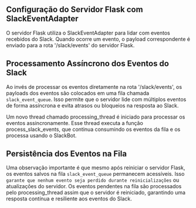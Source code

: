## Configuração do Servidor Flask com SlackEventAdapter

O servidor Flask utiliza o SlackEventAdapter para lidar com eventos recebidos do Slack. Quando ocorre um evento, o payload correspondente é enviado para a rota '/slack/events' do servidor Flask.

## Processamento Assíncrono dos Eventos do Slack

Ao invés de processar os eventos diretamente na rota '/slack/events', os payloads dos eventos são colocados em uma fila chamada `slack_event_queue`. Isso permite que o servidor lide com múltiplos eventos de forma assíncrona e evita atrasos ou bloqueios na resposta ao Slack.

Um novo thread chamado processing_thread é iniciado para processar os eventos assincronamente. Esse thread executa a função process_slack_events, que continua consumindo os eventos da fila e os processa usando o SlackBot.

## Persistência dos Eventos na Fila

Uma observação importante é que mesmo após reiniciar o servidor Flask, os eventos salvos na fila `slack_event_queue` permanecem acessíveis. Isso `garante que nenhum evento seja perdido durante reinicializações` ou atualizações do servidor. Os eventos pendentes na fila são processados pelo processing_thread assim que o servidor é reiniciado, garantindo uma resposta contínua e resiliente aos eventos do Slack.
